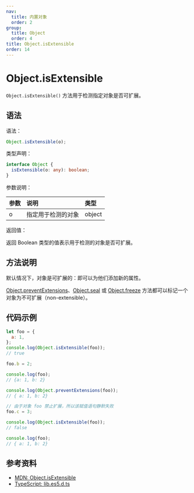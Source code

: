 ```yaml
---
nav:
  title: 内置对象
  order: 2
group:
  title: Object
  order: 4
title: Object.isExtensible
order: 14
---
```


# Object.isExtensible

`Object.isExtensible()` 方法用于检测指定对象是否可扩展。

## 语法

语法：

```js
Object.isExtensible(o);
```

类型声明：

```ts
interface Object {
  isExtensible(o: any): boolean;
}
```

参数说明：

| 参数 | 说明               | 类型   |
| :--- | :----------------- | :----- |
| o    | 指定用于检测的对象 | object |

返回值：

返回 Boolean 类型的值表示用于检测的对象是否可扩展。

## 方法说明

默认情况下，对象是可扩展的：即可以为他们添加新的属性。

[Object.preventExtensions](./preventExtensions)、[Object.seal](./seal) 或 [Object.freeze](./freeze) 方法都可以标记一个对象为不可扩展（non-extensible）。

## 代码示例

```js
let foo = {
  a: 1,
};
console.log(Object.isExtensible(foo));
// true

foo.b = 2;

console.log(foo);
// {a: 1, b: 2}

console.log(Object.preventExtensions(foo));
// { a: 1, b: 2}

// 由于对象 foo 禁止扩展，所以该赋值语句静默失败
foo.c = 3;

console.log(Object.isExtensible(foo));
// false

console.log(foo);
// { a: 1, b: 2}
```

## 参考资料

- [MDN: Object.isExtensible](https://developer.mozilla.org/zh-CN/docs/Web/JavaScript/Reference/Global_Objects/Object/isExtensible)
- [TypeScript: lib.es5.d.ts](https://github.com/microsoft/TypeScript/blob/main/lib/lib.es5.d.ts)
